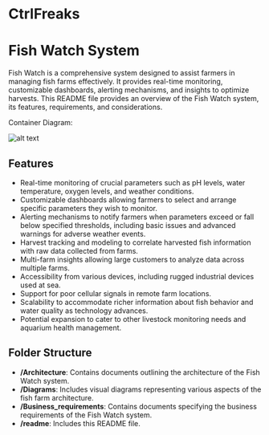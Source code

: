 # CtrlFreaks

# Fish Watch System

Fish Watch is a comprehensive system designed to assist farmers in managing fish farms effectively. It provides real-time monitoring, customizable dashboards, alerting mechanisms, and insights to optimize harvests. This README file provides an overview of the Fish Watch system, its features, requirements, and considerations.

Container Diagram:

![alt text](https://github.com/janakigouda/IDfy_CtrlFreaks/blob/main/Diagrams/Container%20Diagram.png)


## Features

- Real-time monitoring of crucial parameters such as pH levels, water temperature, oxygen levels, and weather conditions.
- Customizable dashboards allowing farmers to select and arrange specific parameters they wish to monitor.
- Alerting mechanisms to notify farmers when parameters exceed or fall below specified thresholds, including basic issues and advanced warnings for adverse weather events.
- Harvest tracking and modeling to correlate harvested fish information with raw data collected from farms.
- Multi-farm insights allowing large customers to analyze data across multiple farms.
- Accessibility from various devices, including rugged industrial devices used at sea.
- Support for poor cellular signals in remote farm locations.
- Scalability to accommodate richer information about fish behavior and water quality as technology advances.
- Potential expansion to cater to other livestock monitoring needs and aquarium health management.

## Folder Structure

- **/Architecture**: Contains documents outlining the architecture of the Fish Watch system.
- **/Diagrams**: Includes visual diagrams representing various aspects of the fish farm architecture.
- **/Business_requirements**: Contains documents specifying the business requirements of the Fish Watch system.
- **/readme**: Includes this README file.

